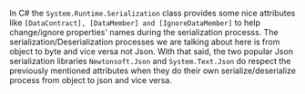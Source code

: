 In C# the `System.Runtime.Serialization` class provides some nice attributes like `[DataContract], [DataMember] and [IgnoreDataMember]` 
to help change/ignore properties' names during the serialization processs. The serialization/Deserialization processes we are talking about here is 
from object to byte and vice versa not Json. With that said, the two popular Json serialization libraries `Newtonsoft.Json` and `System.Text.Json` do respect
the previously mentioned attributes when they do their own serialize/deserialize process from object to json and vice versa. 
